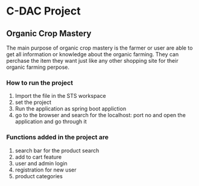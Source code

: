  # C-DAC Project
 ## Organic Crop Mastery
 The main purpose of organic crop mastery is the farmer or user are able to get all information or knowledge about the organic farming.
        They can perchase the item they want just like any other shopping site for their organic farming perpose.

### How to run the project
1. Import the file in the STS workspace 
2. set the project
3. Run the application as spring boot appliction
4. go to the browser and search for the localhost: port no and open the application and go through it

### Functions added in the project are
1. search bar for the product search
2. add to cart feature
3. user and admin login
4. registration for new user
5. product categories
